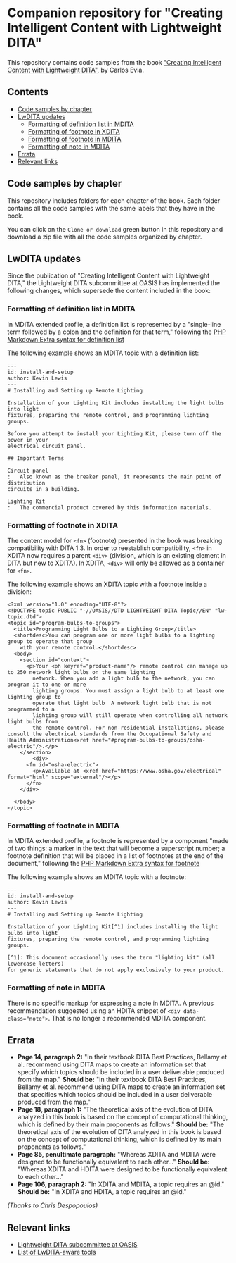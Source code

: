 # Companion repository for "Creating Intelligent Content with Lightweight DITA"

This repository contains code samples from the book ["Creating Intelligent Content with Lightweight DITA"](https://www.routledge.com/Creating-Intelligent-Content-with-Lightweight-DITA/Evia/p/book/9780815393825), by Carlos Evia.

## Contents

* [Code samples by chapter](#code-samples-by-chapter)
* [LwDITA updates](#lwdita-updates)
  - [Formatting of definition list in MDITA](#formatting-of-definition-list-in-mdita)
  - [Formatting of footnote in XDITA](#formatting-of-footnote-in-xdita)
  - [Formatting of footnote in MDITA](#formatting-of-footnote-in-mdita)
  - [Formatting of note in MDITA](#formatting-of-note-in-mdita)
* [Errata](#errata)
* [Relevant links](#relevant-links)

## Code samples by chapter

This repository includes folders for each chapter of the book. Each folder contains all the code samples with the same labels that they have in the book.

You can click on the `Clone or download` green button in this repository and download a zip file with all the code samples organized by chapter.

## LwDITA updates

Since the publication of "Creating Intelligent Content with Lightweight DITA," the Lightweight DITA subcommittee at OASIS has implemented the following changes, which supersede the content included in the book:

### Formatting of definition list in MDITA

In MDITA extended profile, a definition list is represented by a "single-line term followed by a colon and the definition for that term," following the [PHP Markdown Extra syntax for definition list](https://michelf.ca/projects/php-markdown/extra/#def-list)

The following example shows an MDITA topic with a definition list:

```
---
id: install-and-setup
author: Kevin Lewis
---
# Installing and Setting up Remote Lighting

Installation of your Lighting Kit includes installing the light bulbs into light
fixtures, preparing the remote control, and programming lighting groups.

Before you attempt to install your Lighting Kit, please turn off the power in your
electrical circuit panel.

## Important Terms

Circuit panel
:   Also known as the breaker panel, it represents the main point of distribution
circuits in a building.

Lighting Kit
:   The commercial product covered by this information materials.
```

### Formatting of footnote in XDITA

The content model for `<fn>` (footnote) presented in the book was breaking compatibility with DITA 1.3. In order to reestablish compatibility, `<fn>` in XDITA now requires a parent `<div>` (division, which is an existing element in DITA but new to XDITA). In XDITA, `<div>` will only be allowed as a container for `<fn>`. 

The following example shows an XDITA topic with a footnote inside a division:

```
<?xml version="1.0" encoding="UTF-8"?>
<!DOCTYPE topic PUBLIC "-//OASIS//DTD LIGHTWEIGHT DITA Topic//EN" "lw-topic.dtd">
<topic id="program-bulbs-to-groups">
  <title>Programming Light Bulbs to a Lighting Group</title>
  <shortdesc>You can program one or more light bulbs to a lighting group to operate that group
    with your remote control.</shortdesc>
  <body>
    <section id="context">
      <p>Your <ph keyref="product-name"/> remote control can manage up to 250 network light bulbs on the same lighting
        network. When you add a light bulb to the network, you can program it to one or more
        lighting groups. You must assign a light bulb to at least one lighting group to
        operate that light bulb  A network light bulb that is not programmed to a
        lighting group will still operate when controlling all network light bulbs from
        the remote control. For non-residential installations, please consult the electrical standards from the Occupational Safety and Health Administration<xref href="#program-bulbs-to-groups/osha-electric"/>.</p>
    </section>
        <div>
      <fn id="osha-electric">
        <p>Available at <xref href="https://www.osha.gov/electrical" format="html" scope="external"/></p>
      </fn>
    </div>
    
  </body>
</topic>
```


### Formatting of footnote in MDITA

In MDITA extended profile, a footnote is represented by a component "made of two things: a marker in the text that will become a superscript number; a footnote definition that will be placed in a list of footnotes at the end of the document," following the [PHP Markdown Extra syntax for footnote](https://michelf.ca/projects/php-markdown/extra/#footnotes)

The following example shows an MDITA topic with a footnote:

```
---
id: install-and-setup
author: Kevin Lewis
---
# Installing and Setting up Remote Lighting

Installation of your Lighting Kit[^1] includes installing the light bulbs into light
fixtures, preparing the remote control, and programming lighting groups.

[^1]: This document occasionally uses the term "lighting kit" (all lowercase letters)
for generic statements that do not apply exclusively to your product.

```

### Formatting of note in MDITA

There is no specific markup for expressing a note in MDITA. A previous recommendation suggested using an HDITA snippet of `<div data-
class="note">`. That is no longer a recommended MDITA component.

## Errata

* **Page 14, paragraph 2:** "In their textbook DITA Best Practices, Bellamy et al. recommend using DITA maps to create an information set that specify which topics should be included in a user deliverable produced from the map." **Should be:** "In their textbook DITA Best Practices, Bellamy et al. recommend using DITA maps to create an information set that specifies which topics should be included in a user deliverable produced from the map."
* **Page 18, paragraph 1:** "The theoretical axis of the evolution of DITA analyzed in this book is based on the concept of computational thinking, which is defined by their main proponents as follows." **Should be:** "The theoretical axis of the evolution of DITA analyzed in this book is based on the concept of computational thinking, which is defined by its main proponents as follows."
* **Page 85, penultimate paragraph:** "Whereas XDITA and MDITA were designed to be functionally equivalent to each other..." **Should be:** "Whereas XDITA and HDITA were designed to be functionally equivalent to each other..."
* **Page 106, paragraph 2:** "In XDITA and MDITA, a topic requires an @id." **Should be:** "In XDITA and HDITA, a topic requires an @id." 

*(Thanks to Chris Despopoulos)*


## Relevant links

- [Lightweight DITA subcommittee at OASIS](https://www.oasis-open.org/committees/tc_home.php?wg_abbrev=dita-lightweight-dita)
- [List of LwDITA-aware tools](https://wiki.oasis-open.org/dita/LightweightDITASubcommittee/lwditatools)
